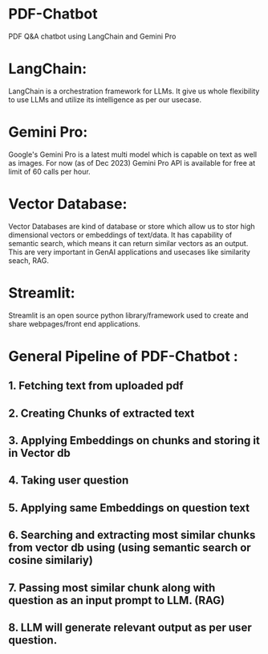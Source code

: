 # PDF-Chatbot
PDF Q&amp;A chatbot using LangChain and Gemini Pro

# LangChain:
LangChain is a orchestration framework for LLMs. It give us whole flexibility to use LLMs and utilize its intelligence as per our usecase.

# Gemini Pro:
Google's Gemini Pro is a latest multi model which is capable on text as well as images. For now (as of Dec 2023) Gemini Pro API is available for free at limit of 60 calls per hour.

# Vector Database:
Vector Databases are kind of database or store which allow us to stor high dimensional vectors or embeddings of text/data. It has capability of semantic search, which means it can return similar vectors as an output. This are very important in GenAI applications and usecases like similarity seach, RAG.

# Streamlit:
Streamlit is an open source python library/framework used to create and share webpages/front end applications.

# General Pipeline of PDF-Chatbot :
## 1. Fetching text from uploaded pdf
## 2. Creating Chunks of extracted text
## 3. Applying Embeddings on chunks and storing it in Vector db
## 4. Taking user question
## 5. Applying same Embeddings on question text
## 6. Searching and extracting most similar chunks from vector db using (using semantic search or cosine similariy)
## 7. Passing most similar chunk along with question as an input prompt to LLM. (RAG)
## 8. LLM will generate relevant output as per user question.
